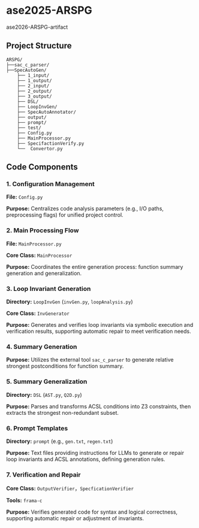 # ase2025-ARSPG
 ase2026-ARSPG-artifact 

## Project Structure

```
ARSPG/
├──sac_c_parser/
├──SpecAutoGen/
    ├── 1_input/              
    ├── 1_output/                
    ├── 2_input/               
    ├── 2_output/            
    ├── 3_output/ 
    ├── DSL/  
    ├── LoopInvGen/
    ├── SpecAutoAnnotator/    
    ├── output/             
    ├── prompt/
    ├── test/       
    ├── Config.py                             
    ├── MainProcessor.py  
    ├── SpecifactionVerify.py
    └──  Convertor.py         
```

## Code Components

### 1. Configuration Management

**File:** `Config.py`

**Purpose:** Centralizes code analysis parameters (e.g., I/O paths, preprocessing flags) for unified project control.

### 2. Main Processing Flow

**File:** `MainProcessor.py`

**Core Class:** `MainProcessor`

**Purpose:** Coordinates the entire generation process: function summary generation and generalization.

### 3. Loop Invariant Generation

**Directory:** `LoopInvGen` (`invGen.py`, `loopAnalysis.py`)

**Core Class:** `InvGenerator`

**Purpose:** Generates and verifies loop invariants via symbolic execution and verification results, supporting automatic repair to meet verification needs.

### 4. Summary Generation

**Purpose:** Utilizes the external tool `sac_c_parser` to generate relative strongest postconditions for function summary.

### 5. Summary Generalization

**Directory:** `DSL` (`AST.py`, `Q2D.py`)

**Purpose:** Parses and transforms ACSL conditions into Z3 constraints, then extracts the strongest non-redundant subset.

### 6. Prompt Templates

**Directory:** `prompt` (e.g., `gen.txt`, `regen.txt`)

**Purpose:** Text files providing instructions for LLMs to generate or repair loop invariants and ACSL annotations, defining generation rules.

### 7. Verification and Repair

**Core Class:** `OutputVerifier`，`SpecficationVerifier`

**Tools:** `frama-c`

**Purpose:** Verifies generated code for syntax and logical correctness, supporting automatic repair or adjustment of invariants.






